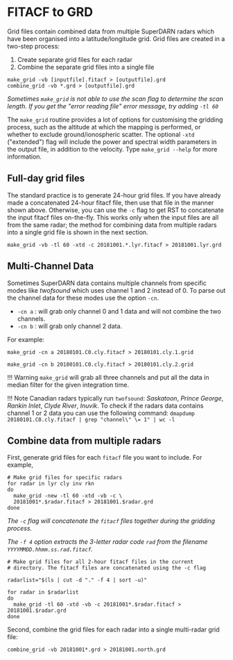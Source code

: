 <!--
(C) copyright 2019 University Centre in Svalbard (UNIS)
author: Emma Bland, UNIS
-->
# FITACF to GRD
Grid files contain combined data from multiple SuperDARN radars which have been organised into a latitude/longitude grid. Grid files are created in a two-step process:

1. Create separate grid files for each radar
2. Combine the separate grid files into a single file

```
make_grid -vb [inputfile].fitacf > [outputfile].grd
combine_grid -vb *.grd > [outputfile].grd
```

*Sometimes `make_grid` is not able to use the scan flag to determine the scan length. If you get the "error reading file" error message, try adding `-tl 60`*

The `make_grid` routine provides a lot of options for customising the gridding process, such as the altitude at which the mapping is performed, or whether to exclude ground/ionospheric scatter. The optional `-xtd` ("extended") flag will include the power and spectral width parameters in the output file, in addition to the velocity. Type `make_grid --help` for more information. 
	
## Full-day grid files
The standard practice is to generate 24-hour grid files. If you have already made a concatenated 24-hour fitacf file, then use that file in the manner shown above. Otherwise, you can use the `-c` flag to get RST to concatenate the input fitacf files on-the-fly. This works only when the input files are all from the same radar; the method for combining data from multiple radars into a single grid file is shown in the next section.
```
make_grid -vb -tl 60 -xtd -c 20181001.*.lyr.fitacf > 20181001.lyr.grd
```

## Multi-Channel Data 

Sometimes SuperDARN data contains multiple channels from specific modes like *twofsound* which uses channel 1 and 2 instead of 0. 
To parse out the channel data for these modes use the option `-cn`. 
 - `-cn a` : will grab only channel 0 and 1 data and will not combine the two channels. 
 - `-cn b` : will grab only channel 2 data. 

For example:
```
make_grid -cn a 20180101.C0.cly.fitacf > 20180101.cly.1.grid 
```

```
make_grid -cn b 20180101.C0.cly.fitacf > 20180101.cly.2.grid 
```


!!! Warning
    `make_grid` will grab all three channels and put all the data in  median filter for the given integration time.

!!! Note
    Canadian radars typically run `twofsound`: *Saskatoon*, *Prince George*, *Rankin Inlet*, *Clyde River*, *Inuvik*.
    To check if the radars data contains channel 1 or 2 data you can use the following command:
    ```
    dmapdump 20180101.C0.cly.fitacf | grep "channel\" \= 1" | wc -l
    ```

## Combine data from multiple radars
First, generate grid files for each `fitacf` file you want to include. For example,
```
# Make grid files for specific radars
for radar in lyr cly inv rkn
do 
  make_grid -new -tl 60 -xtd -vb -c \
  20181001*.$radar.fitacf > 20181001.$radar.grd
done
```

*The `-c` flag will concatenate the `fitacf` files together during the gridding process.*

*The `-f 4` option extracts the 3-letter radar code `rad` from the filename `YYYYMMDD.hhmm.ss.rad.fitacf`.*

```
# Make grid files for all 2-hour fitacf files in the current
# directory. The fitacf files are concatenated using the -c flag

radarlist="$(ls | cut -d "." -f 4 | sort -u)"

for radar in $radarlist
do
  make_grid -tl 60 -xtd -vb -c 20181001*.$radar.fitacf > 20181001.$radar.grd
done
```

Second, combine the grid files for each radar into a single multi-radar grid file:
```
combine_grid -vb 20181001*.grd > 20181001.north.grd
```
